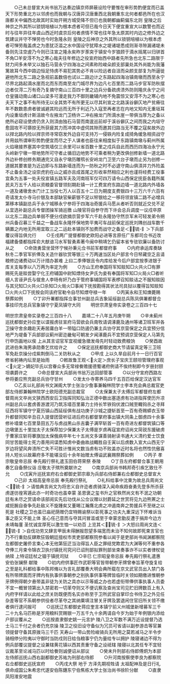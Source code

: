 <!-- { "loadSidebar": true } -->
　　○己未总督宣大尚书翁万达奏边镇京师屏蔽设险守要惟在审形势酌便宜而已盖天下形势重北方以邻虏也而我朝与汉唐异汉唐重西北我朝重东北何者都邑所在也汉唐都关中偏西北故其时实始开朔方城受降不但已也我朝都幽蓟偏东北则  皇陵之后神京之外其所以锁钥培植以为根本虑者可但已哉今日天下便宜重宣大以数警也而近时与往年异往年虞山西近时虞京后何者虏情不常也往年急太原其时内边之修外边之筑建议并守不惮劳也今时急隆永则  皇陵之后神京之外其所以锁钥培植以为根本虑者可惮劳哉盖虏之为患犹泛滥之水中国设守犹障水之堤诸堤悉成则渐寻隙漏诸堤未备则先注空虗乃今则已注宣之隆永矣昨岁豕突于镇安今岁狼顾于滴水摇尾以归骈首不角□羊安淂不为之寒心哉夫往年修边之役宣府始西中路者先所急也北东二路限于财力间多未举又以独石马营永宁四海冶之间素称险峻朵颜支部巢处其外尚能为我藩篱故耳今西中路边恒足恃虏不易犯其势必不肯以险远者自沮而朵颜支部复为所逼徙避他所北东二路之急视前盖数倍也试以二路边计之东路起四海冶镇南墩而西至永宁尽界北路起滴水崖而北而东而南至龙门城尽界为边凡七百里而二路马步官军防秋摆边者仅淂二万有奇乃复摘守南山三百四十里之边兵分备疏虏溃外防则隆庆永宁之间仓皇骚动南山诸口山梁多可漫走我力不御则畿辅内地不免震惊又安淂不为之寒心也夫天下之事不有所待无以全其势不有所更无以尽其利宣之北路溪谷僻仄地产贫瘠往年不数数患虏者彼诚避其险远而无所于利近乃入寇至再者志在内地又知内无重垣耳内设重垣虏计斯沮故今左掖龙门卫杨许二冲右掖龙门所滴水崖一带俱当厚为之备以绝所必窥设使虏仍贪入则湏由独石马营而南逡巡前却于溪谷僻仄之间而我之内垣守愈固攻不可隳掠无所获疲其力而冲其中虚伺其隙而邀其归路当无不覆之寇矣故外边以捍北路内险以捍京师寻常窃发外边自可支持万一侵轶内险复成掎角缓急相资战守并用兹所谓审形势酌便宜而尽之于人谋者也臣往来相度拟于东路镇南墩与蓟州所属火焰墩接界塞其中空筑墙仅三余里可以省百数十里之戍兵自此而西历四海冶永宁光头岭新宁墩一带地势所可守者止循旧边地势不可乘者稍为更改俱创修新墙一道北路外边补修创修务期通完又自永宁墩历雕鹗长安岭龙门卫至六台子墩而止另为创修一道据其要害是为近边即与东路新墙连而为一防秋之时不必退守南山俱湏并力外险盖不止备金汤之设崇虎豹在山之威亦且成首尾之形收率然相应之利也谨将经费工役事宜条为五事一处夫役宣镇五路军夫及河南班军仅可四万请令山西保定抚臣各籍所属民夫万五千人给以资粮委官督领刻期赴镇一计工费宣府东路边墙一道北路内外墙各一道及诸墩舍水门计工当役七万人以百五十二日为期度支费银四十三万六千六百有奇请发太仆寺马价银及本部缺官柴薪银不足以帑银给之一移将领宣镇二路不必增兵第移本镇副总兵于永宁城移永宁参将于四海冶奇援兵马愿从者听否则就近交兑不足从宜选补副总兵专督团操军骑巡徼  山陵官将自参守而下许会总兵调度一议戍卒原以北东二路边兵单弱不便分戍欲摘京营步军六千赴永隆协守然京军未可轻发弟令朔州兵备召募三千益之一备战车永隆怀保地势平夷可车战前保定巡抚刘隅创战车数千辆置之内地无所用宜取三之二运赴本镇则不加费而战守之备足＜锍-釒＞下兵部覆议得旨俱允行
　　○壬戌两广提督都御史欧阳必进等言原任广东都司佥书近改福建备倭都指挥俞大猷谙习水军智勇素著今闽中稍靖乞仍留本省专驻钦廉以备防讨从之
　　○命效勇营坐营怀宁候孙秉元佥书前军都督府事
　　○内府承运库奏缺秋冬二季官军折俸及关造什器钦赏等银三十万两速当区处户部言今日帑藏空乏且请粮修边诸费动以万计措办甚难  上曰二季俸银且令内库给发今后户部宜按季进银于库关支每季以八万两为率定为例
　　○方山王府奉国将军知赕知□火共火□有罪赐死先是赕尝娶宁化王府辅国中尉知熛侍女尹氏为妾有奉国将军知□火局火□者听细人言诬尹氏与僦舍人李旸有奸乃白于管府事辅国将军表椤召知赕诘之不服知赕因与其兄知□火共火□杀知□火局火□事闻下抚按勘得其状法司具狱以覆得旨知赕知□火共火□下抚按会同该府官勒令自尽知熛夺禄一年
　　○丙寅永和王知燠薨赐祭葬如例
　　○丁卯升署都指挥佥事甘州副总兵吉象延绥副总兵陈凤俱署都督佥事挂印充总兵官象镇守宁夏凤镇守大同
　　明世宗肃皇帝实录卷之三百四十七


明世宗肃皇帝实录卷之三百四十八
　　嘉靖二十八年五月庚午朔
　　○辛未蓟州巡抚都御史孙应奎以谍报虏驻宣府马营欲会兵南牧请调涿鹿及通州等诸卫班军并各卫操守舍余趣赴天寿居庸白羊一带隘口防遏仍兼主兵协守其京营保定之兵宜预分信地严为堤备下兵部部议蓟州密迩畿甸可朝发夕闻涿鹿兵不宜预调京营保定人马第先行申饬画地以俟  上从其言诏官军宜视缓急徵发毋先时轻动致费粮饷
　　○癸酉故武进伯朱海男承勋奏乞优给许之
　　○保定巡抚都御史商大节请留真定等三卫班军免赴京操分戍紫荆倒马二关防秋从之
　　○甲戌  上以久旱自前月十一日行百官修省躬祷内坛至是始雨
　　○敕故鲁王观＜火定＞庶长子宝庆王颐坦管理府事观＜火定＞嫡妃毕氏以宫眷众多无常禄餋赡援德蜀诸府例请不俟终制即今岁册封颐坦袭爵许之
　　○命总督宣大兵部尚书翁万达回部管事
　　○以分守宣府西路左参将姜应熊充副总兵协守甘州
　　○发太仆寺寄养马四千五百匹给保定汉达官军
　　○乙亥以礼部尚书文渊阁大学士张治少詹事兼翰林院学士李本充会典总裁官吏部左侍郎兼翰林院学士欧阳德充副总裁官
　　○太保兼太子太傅后军都督府左都督周尚文卒尚文狭西西安后卫指挥同知弘治正德中数出塞逐虏有功进指挥使历升凉州副总兵以套虏善游渡河乃筑冻墙百里募力士持长竿铁钩伏渡口贼至輙钩杀之寻拜征西将军镇守宁夏历镇山西延绥俱有战功庚子沙城之捷斩首至一百有奇赐蟒衣玉带升都督同知辛丑召入提督团营听征进后府右都督掌府事出镇大同条上御虏四十余事修补墙堡七百里垦田五万与虏战黑山杀吉囊子满罕斩首一百有奇进左都督筑镇口等边墩堡五十里加太子太保荐加少保兼太子太傅是岁虏再寇宣府诏尚文简锐东援破虏于曹家庄斩将搴旗加太保俄病卒年七十五尚文多谋善骑射读书通大义清约爱士饮食同甘苦能得士死力善用间谍悉知虏中委曲故战輙胜自壬寅以后虏数入宣大山西无宁岁边将望风奔溃所亡失不可胜计惟尚文数当虏有功不败盖亦近时名将也然性伉傲喜持人短长以故幕府多不能堪没后十余年始赠太傅谥武襄赐祭葬如例
　　○丙子  孝宗敬皇帝忌辰  奉先殿行祭礼遣玉田伯蒋荣祭  泰陵
　　○丁丑左府都督佥事王朝用奏乞自备祭仪诣  庄敬太子殡所奠献许之
　　○南京兵部尚书韩邦奇引疾乞致仕不允
　　○戊寅升巡抚宣府右佥都御史郭宗皋为兵部右侍郎兼右佥都御史总督宣大
　　○己卯  太祖高皇帝忌辰  奉先殿行祭礼
　　○礼科给事中沈束为故总兵周尚文＜锍-釒＞请恤典言尚文为将忠义自许迩者虏骑深入闻命疾趋奋勇先登多所杀获虏遂彷徨宵遁此亦一时奇功也虽幸蒙  圣恩褒之玺书升之官秩然尚文有不泯之功朝廷有未尽之赏请命该部阅实先后功伐从公佥议赠以封爵延之世赏将见九边熊罴之士咸扼腕自奋争先赴敌义不旋踵矣又董晹江瀚膺北虏之冲遏南奔之势援兵不至继之以死是  社稷之卫也虽已庙祀荫赠仍宜特赐谕祭以彰死事之功夫九重深远下怀难诉当事之臣又不能上体  圣心任己意而与夺其问冒滥或至于幸蒙忠勤反遭于捐弃今边方未靖每廑  圣忧诚宜厚死以激生恤一以劝百  上览其＜锍-釒＞大怒曰周尚文连＜锍-釒＞自伐功劳又肆言甲辰未得酬报怨望多端宽而未治不知何故即死束言官也乃不行重劾反肆欺狂毁朝廷擅权市羙吏部都察院参看以闻于是吏部尚书闻渊都察院左都御史屠侨言束心本无他第狂迂当治得旨人臣之罪结党欺君为大渊等何不重参各夺俸三月束令锦衣卫执付镇抚司究问已诏刑部拟罪刑部坐束奏事诈不以实者律杖徒纳赎  上特诏廷杖之锢于镇抚司狱
　　○辛巳  仁宗昭皇帝忌辰  奉先殿行祭礼遣惠安伯张镧祭  献陵
　　○初内府供事匠作武职等官皆带朝参牙牌曾奉旨革夺旋复给之至是礼科都给事中陈邦脩以为言礼部覆奏大明会典所载在京文武官员出入禁门各有所带牌面而牙牌内有执事供事朝参之别执事供事等牌皆临时关领如期缴进惟朝参牙牌例得朝夕悬带盖非徒为关防之具亦以示等威之办也若虚衔带俸供事执事人员委不宜一概冒领第出入禁密若一切革夺则又不便讥察及查尚宝司见贮旧牌数百上有入内府字样请以此给之庶关防既便而名实亦称至于卫所武官自掌印佥书侍卫之外见任杂差等官不系朝参供役者尽革夺之其纳粟填注冒关牙牌及罢退闲住官旧所关领不缴者俱行逮问报可
　　○巡抚辽东都御史蒋应奎言本镇宁前义州城堡新增募军三千二十九名马匹称是岁用粮料赏赐银一万五千九十余两请自今岁为始于年例银内添给户部议覆从之
　　○巡按直隶御史姚一元言护  陵八卫之军数不满万近设提督乃选士马三千付之余者仍充京操  陵卫之役旧设守备似为冗员可省请以副参游击等官兼领提督守备其原拨马三千匹  天寿山一带山势险峻骑兵无所用之莫若减马之半令步骑相停分险夷以守御时当防戍则日给刍粮事宁仍为量给专以拥护  陵寝诸边不得为例兵部覆议提督之设兼辖黄花镇以西其责重守备之设祗辖  陵寝以北其任专不宜轻议裁革至论减马匹以时给餋则诚便诏从部议
　　○癸未升刑部右侍郎傅炯为本部左侍郎巡抚山西右副都御史苏祐为刑部右侍郎
　　○升河南按察使李良为都察院右佥都御史巡抚宣府
　　○丙戌大祭  地于  方泽先期视牲请  太祖配神及是日行礼俱命成国公朱希忠代遂安伯陈鏸东宁伯焦栋大学士张治尚书徐阶分献
　　○直隶凤阳淮安地震
